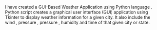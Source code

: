 I have created a GUI-Based Weather Application using Python language . Python script creates a graphical user interface (GUI) application using Tkinter to display weather information for a given city. It also include the wind , pressure , pressure , humidity and time of that given city or state.
